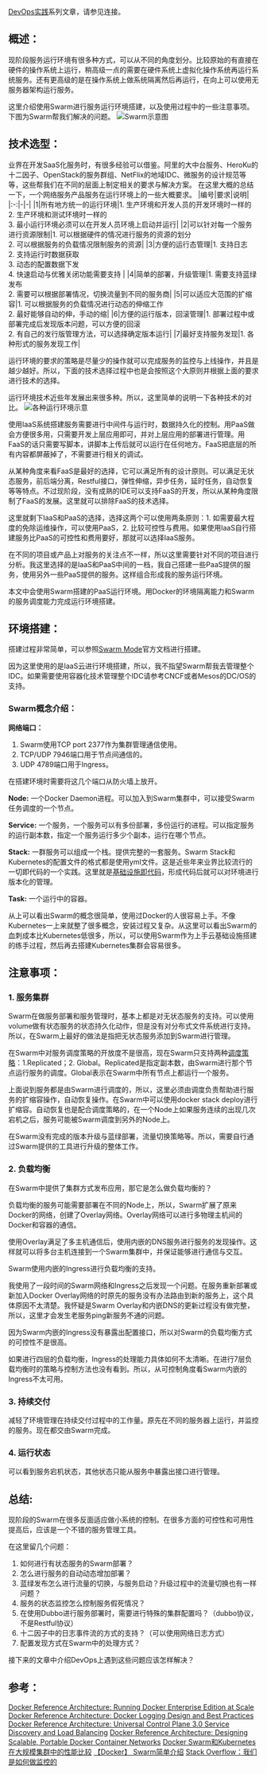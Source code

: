 [DevOps实践](https://www.jianshu.com/c/f8fa98feb686)系列文章，请参见连接。

## 概述：
现阶段服务运行环境有很多种方式，可以从不同的角度划分。比较原始的有直接在硬件的操作系统上运行，稍高级一点的需要在硬件系统上虚拟化操作系统再运行系统服务。还有更高级的是在操作系统上做系统隔离然后再运行，在向上可以使用无服务器架构运行服务。

这里介绍使用Swarm进行服务运行环境搭建，以及使用过程中的一些注意事项。下图为Swarm帮我们解决的问题。
![Swarm示意图](https://upload-images.jianshu.io/upload_images/2454595-db2559324f156428.png?imageMogr2/auto-orient/strip%7CimageView2/2/w/1240)

## 技术选型：
业界在开发SaaS化服务时，有很多经验可以借鉴。阿里的大中台服务、HeroKu的十二因子、OpenStack的服务群组、NetFlix的地域IDC、微服务的设计规范等等，这些帮我们在不同的层面上制定相关的要求与解决方案。
在这里大概的总结一下，一个网络服务产品服务在运行环境上的一些大概要求。
|编号|要求|说明|
|:-:|-|-|
|1|所有地方统一的运行环境|1. 生产环境和开发人员的开发环境时一样的<br>2. 生产环境和测试环境时一样的<br>3. 最小运行环境必须可以在开发人员环境上启动并运行|
|2|可以针对每一个服务进行资源限制|1. 可以根据硬件的情况进行服务的资源的划分<br>2. 可以根据服务的负载情况限制服务的资源|
|3|方便的运行态管理|1. 支持日志<br>2. 支持运行时数据获取<br>3. 动态的配置数据下发<br>4. 快速启动与优雅关闭功能需要支持 |
|4|简单的部署，升级管理|1. 需要支持蓝绿发布<br>2. 需要可以根据部署情况，切换流量到不同的服务商|
|5|可以适应大范围的扩缩容|1. 可以根据服务的负载情况进行动态的伸缩工作<br>2. 最好能够自动的伸，手动的缩|
|6|方便的运行版本，回滚管理|1. 部署过程中或部署完成后发现版本问题，可以方便的回滚<br>2. 有自己的发行版管理方法，可以选择确定版本运行|
|7|最好支持服务发现|1. 各种形式的服务发现工作|

运行环境的要求的策略是尽量少的操作就可以完成服务的监控与上线操作，并且是越少越好。所以，下面的技术选择过程中也是会按照这个大原则并根据上面的要求进行技术的选择。

运行环境技术近些年发展出来很多种。所以，这里简单的说明一下各种技术的对比。
![各种运行环境示意](https://upload-images.jianshu.io/upload_images/2454595-a60af4ec87eee8f6.png?imageMogr2/auto-orient/strip%7CimageView2/2/w/1240)

使用IaaS系统搭建服务需要进行中间件与运行时，数据持久化的控制。用PaaS做会方便很多用，只需要开发上层应用即可，并对上层应用的部署进行管理。用FaaS的话只需要写脚本，讲脚本上传后就可以运行在任何地方。FaaS把底层的所有内容都屏蔽掉了，不需要进行相关的调试。

从某种角度来看FaaS是最好的选择，它可以满足所有的设计原则。可以满足无状态服务，前后端分离，Restful接口，弹性伸缩，异步任务，延时任务，自动恢复等等特点。不过现阶段，没有成熟的IDE可以支持FaaS的开发，所以从某种角度限制了FaaS的发展。这里就可以排除FaaS的技术选择。

这里就剩下IaaS和PaaS的选择，选择这两个可以使用两条原则：1. 如需要最大程度的免除运维操作，可以使用PaaS，2. 比较可控性与费用。如果使用IaaS自行搭建服务比PaaS的可控性和费用要好，那就可以选择IaaS服务。

在不同的项目或产品上对服务的关注点不一样，所以这里需要针对不同的项目进行分析。我这里选择的是IaaS和PaaS中间的一档，我自己搭建一些PaaS提供的服务，使用另外一些PaaS提供的服务。这样组合形成我的服务运行环境。

本文中会使用Swarm搭建的PaaS运行环境。用Docker的环境隔离能力和Swarm的服务调度能力完成运行环境搭建。

## 环境搭建：
搭建过程非常简单，可以参照[Swarm Mode](https://docs.docker.com/glossary/?term=swarm%20mode)官方文档进行搭建。

因为这里使用的是IaaS云进行环境搭建，所以，我不指望Swarm帮我去管理整个IDC。如果需要使用容器化技术管理整个IDC请参考CNCF或者Mesos的DC/OS的支持。

### Swarm概念介绍：
**网络端口：**

1. Swarm使用TCP port 2377作为集群管理通信使用。
2. TCP/UDP 7946端口用于节点间通信的。
3. UDP 4789端口用于Ingress。

在搭建环境时需要将这几个端口从防火墙上放开。

**Node:**
一个Docker Daemon进程。可以加入到Swarm集群中，可以接受Swarm任务调度的一个节点。

**Service:**
一个服务，一个服务可以有多份部署，多份运行的进程。可以指定服务的运行副本数，指定一个服务运行多少个副本，运行在哪个节点。

**Stack:**
一群服务可以组成一个栈。提供完整的一套服务。Swarm Stack和Kubernetes的配置文件的格式都是使用yml文件。这是近些年来业界比较流行的一切即代码的一个实践。这里就是[基础设施即代码](http://www.ituring.com.cn/article/179897)，形成代码后就可以对环境进行版本化的管理。

**Task:**
一个运行中的容器。

从上可以看出Swarm的概念很简单，使用过Docker的人很容易上手。不像Kubernetes一上来就整了很多概念，安装过程又复杂。从这里可以看出Swarm的血刺成本比Kubernetes低很多，所以，可以使用Swarm作为上手云基础设施搭建的练手过程，然后再去搭建Kubernetes集群会容易很多。

## 注意事项：
### 1. 服务集群
Swarm在做服务部署和服务管理时，基本上都是对无状态服务的支持。可以使用volume做有状态服务的状态持久化动作，但是没有对分布式文件系统进行支持。所以，在Swarm上最好的做法是指把无状态服务添加到Swarm进行管理。

在Swarm中对服务调度策略的开放度不是很高，现在Swarm只支持两种[调度策略](https://docs.docker.com/compose/compose-file/#mode)：1.Replicated；2. Global。Replicated是指定副本数，由Swarm进行那个节点运行服务的调度。Global表示在Swarm中所有节点上都运行一个服务。

上面说到服务都是由Swarm进行调度的，所以，这里必须由调度负责帮助进行服务的扩缩容操作，自动恢复操作。在Swarm中可以使用docker stack deploy进行扩缩容。自动恢复也是配合调度策略的，在一个Node上如果服务连续的出现几次宕机之后，服务可能被Swarm调度到另外的Node上。

在Swarm没有完成的版本升级与蓝绿部署，流量切换策略等。所以，需要自行通过Swarm提供的工具进行升级的整体工作。

### 2. 负载均衡
在Swarm中提供了集群方式发布应用，那它是怎么做负载均衡的？

负载均衡的服务可能需要部署在不同的Node上，所以，Swarm扩展了原来Docker的网络，创建了Overlay网络。Overlay网络可以进行多物理主机间的Docker和容器的通信。

使用Overlay满足了多主机通信后，使用内嵌的DNS服务进行服务的发现操作。这样就可以将多台主机连接到一个Swarm集群中，并保证能够进行通信与交互。

Swarm使用内嵌的Ingress进行负载均衡的支持。

我使用了一段时间的Swarm网络和Ingress之后发现一个问题。在服务重新部署或新加入Docker Overlay网络的时原先的服务没有办法路由到新的服务上，这个具体原因不太清楚。我怀疑是Swarm Overlay和内嵌DNS的更新过程没有做完整，所以，这里才会发生老服务ping新服务不通的问题。

因为Swarm内嵌的Ingress没有暴露出配置接口，所以对Swarm的负载均衡方式的可控性不是很高。

如果进行四层的负载均衡，Ingress的处理能力具体如何不太清晰。在进行7层负载均衡时的策略与控制方法也没有看到。所以，从可控制角度看Swarm内嵌的Ingress不太可用。

### 3. 持续交付
减轻了环境管理在持续交付过程中的工作量。原先在不同的服务器上运行，并监控的服务。现在都交由Swarm完成。

### 4. 运行状态
可以看到服务宕机状态，其他状态只能从服务中暴露出接口进行管理。

## 总结:
现阶段的Swarm在很多反面适应做小系统的控制。在很多方面的可控性和可用性提高后，应该是一个不错的服务管理工具。

在这里留几个问题：
1. 如何进行有状态服务的Swarm部署？
2. 怎么进行服务的自动动态增加部署？
3. 蓝绿发布怎么进行流量的切换，与服务启动？升级过程中的流量切换也有一样问题？
4. 服务的状态监控怎么控制服务假死情况？
5. 在使用Dubbo进行服务部署时，需要进行特殊的集群配置吗？（dubbo协议，不是Restful协议）
6. 十二因子中的日志事件流的方式的支持？（可以使用网络日志方式）
7. 配置发现方式在Swarm中的处理方式？

接下来的文章中介绍DevOps上遇到这些问题应该怎样解决？

## 参考：
[Docker Reference Architecture: Running Docker Enterprise Edition at Scale](https://success.docker.com/article/running-docker-ee-at-scale)
[Docker Reference Architecture: Docker Logging Design and Best Practices](https://success.docker.com/article/logging-best-practices)
[Docker Reference Architecture: Universal Control Plane 3.0 Service Discovery and Load Balancing](https://success.docker.com/article/ucp-service-discovery)
[Docker Reference Architecture: Designing Scalable, Portable Docker Container Networks](https://success.docker.com/article/networking#swarmnativeservicediscovery)
[Docker Swarm和Kubernetes在大规模集群中的性能比较](http://www.dockone.io/article/1145)
[【Docker】 Swarm简单介绍](https://www.cnblogs.com/franknihao/p/8490416.html)
[Stack Overflow：我们是如何做监控的](https://mp.weixin.qq.com/s/iiO1EiHXWmOAbQSYqxLQ3A)
